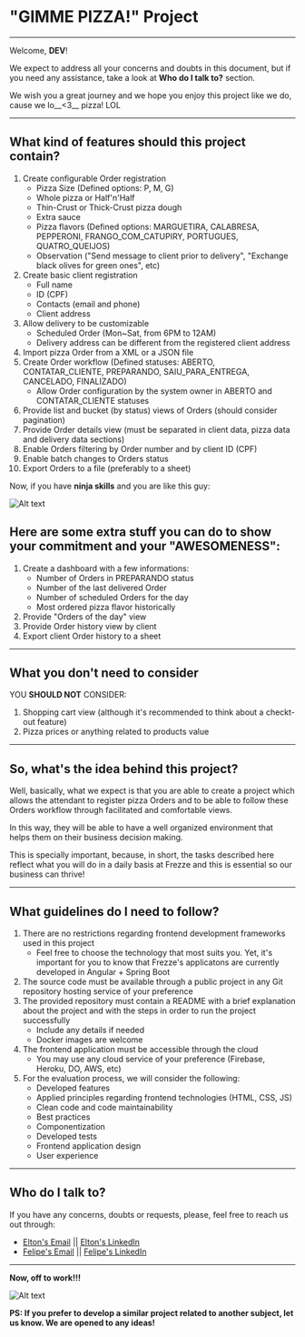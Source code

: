# "GIMME PIZZA!" Project #
***

Welcome, **DEV**!

We expect to address all your concerns and doubts in this document, but if you need any assistance, take a look at **Who do I talk to?** section.

We wish you a great journey and we hope you enjoy this project like we do, cause we lo__<3__ pizza! LOL

***
## What kind of features should this project contain? ##

1. Create configurable Order registration
	* Pizza Size (Defined options: P, M, G)
	* Whole pizza or Half'n'Half
	* Thin-Crust or Thick-Crust pizza dough
	* Extra sauce
	* Pizza flavors (Defined options: MARGUETIRA, CALABRESA, PEPPERONI, FRANGO_COM_CATUPIRY, PORTUGUES, QUATRO_QUEIJOS)
	* Observation ("Send message to client prior to delivery", "Exchange black olives for green ones", etc)
2. Create basic client registration
	* Full name
	* ID (CPF)
	* Contacts (email and phone)
	* Client address
3. Allow delivery to be customizable
	* Scheduled Order (Mon~Sat, from 6PM to 12AM)
	* Delivery address can be different from the registered client address
4. Import pizza Order from a XML or a JSON file
5. Create Order workflow (Defined statuses: ABERTO, CONTATAR_CLIENTE, PREPARANDO, SAIU_PARA_ENTREGA, CANCELADO, FINALIZADO)
	* Allow Order configuration by the system owner in ABERTO and CONTATAR_CLIENTE statuses
6. Provide list and bucket (by status) views of Orders (should consider pagination)
7. Provide Order details view (must be separated in client data, pizza data and delivery data sections)
8. Enable Orders filtering by Order number and by client ID (CPF)
9. Enable batch changes to Orders status
10. Export Orders to a file (preferably to a sheet)

Now, if you have **ninja skills** and you are like this guy:

![Alt text](https://media1.tenor.com/images/071073537a1f211c0fe4fa680a836bfb/tenor.gif?itemid=4996013 "Challenge Accepted")

## Here are some extra stuff you can do to show your commitment and your "AWESOMENESS": ##

1. Create a dashboard with a few informations:
	* Number of Orders in PREPARANDO status
	* Number of the last delivered Order
	* Number of scheduled Orders for the day
	* Most ordered pizza flavor historically
2. Provide "Orders of the day" view
3. Provide Order history view by client
4. Export client Order history to a sheet

***
## What you don't need to consider ##

YOU **SHOULD NOT** CONSIDER:

1. Shopping cart view (although it's recommended to think about a checkt-out feature)
2. Pizza prices or anything related to products value

***
## So, what's the idea behind this project? ##

Well, basically, what we expect is that you are able to create a project which allows the attendant to register pizza Orders and to be able to follow these Orders workflow through facilitated and comfortable views. 

In this way, they will be able to have a well organized environment that helps them on their business decision making.

This is specially important, because, in short, the tasks described here reflect what you will do in a daily basis at Frezze and this is essential so our business can thrive!

***
## What guidelines do I need to follow? ##

1. There are no restrictions regarding frontend development frameworks used in this project
	* Feel free to choose the technology that most suits you. Yet, it's important for you to know that Frezze's applicatons are currently developed in Angular + Spring Boot
2. The source code must be available through a public project in any Git repository hosting service of your preference
3. The provided repository must contain a README with a brief explanation about the project and with the steps in order to run the project successfully
	* Include any details if needed
	* Docker images are welcome
4. The frontend application must be accessible through the cloud
	* You may use any cloud service of your preference (Firebase, Heroku, DO, AWS, etc)
5. For the evaluation process, we will consider the following:
	* Developed features
	* Applied principles regarding frontend technologies (HTML, CSS, JS)
	* Clean code and code maintainability
	* Best practices
	* Componentization
	* Developed tests
	* Frontend application design
	* User experience

***
## Who do I talk to? ##

If you have any concerns, doubts or requests, please, feel free to reach us out through:

- [Elton's Email](elton@frezze.com.br) || [Elton's LinkedIn](https://www.linkedin.com/in/elton-a-soares/)
- [Felipe's Email](felipe@frezze.com.br) || [Felipe's LinkedIn](https://www.linkedin.com/in/felipemantovanello/)

***

**Now, off to work!!!**

![Alt text](https://media1.tenor.com/images/44826c0ff7a64db5896ad728237d8ecd/tenor.gif?itemid=4903969 "Crazy Typing")


**PS: If you prefer to develop a similar project related to another subject, let us know. We are opened to any ideas!**


